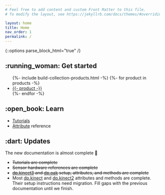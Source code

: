 ```yaml
---
# Feel free to add content and custom Front Matter to this file.
# To modify the layout, see https://jekyllrb.com/docs/themes/#overriding-theme-defaults

layout: home
title: Home
nav_order: 1
permalink: /
---
```

{::options parse_block_html="true" /}

<div class="d-flex" style="flex-wrap: wrap;">

<div class="mr-5 flex-auto">
<h2 id="get-started" class="ul-90 mt-0"><span>:running_woman: Get&nbsp;started</span></h2>
<ul>
{%- include build-collection-products.html -%}
{%- for product in products -%}
<li><a href="max/{{ product | slugize }}/#get-started">{{- product -}}</a></li>
{%- endfor -%}
</ul>
</div>

<div class="mr-5 flex-auto">
<h2 id="learn" class="ul-90 mt-0">:open_book:&nbsp;Learn</h2>

* [Tutorials](/_max/tutorials.md)
* [Attribute](/_max/attributes.md) reference
  
</div>

<div class="mr-5 flex-auto">
<h2 id="updates" class="ul-90">:dart: Updates</h2>

The new documentation is almost complete 🙂

* ~~Tutorials are complete~~
* ~~Sensor hardware references are complete~~
* ~~[dp.kinect3](/_max/dp.kinect3.md) and [dp.oak](/_max/dp.oak.md) setup, attributes, and methods are complete~~
* Most [dp.kinect](/_max/dp.kinect.md) and [dp.kinect2](/_max/dp.kinect2.md) attributes and methods are
  complete. Their setup instructions need migration. Fill gaps with the previous documentation until we
  finish.

</div>

</div>
